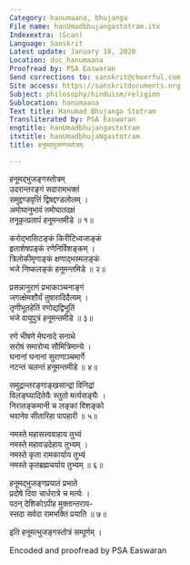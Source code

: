 ```yaml
---
Category: hanumaana, bhujanga
File name: hanUmadbhujangastotram.itx
Indexextra: (Scan)
Language: Sanskrit
Latest update: January 18, 2020
Location: doc_hanumaana
Proofread by: PSA Easwaran
Send corrections to: sanskrit@cheerful.com
Site access: https://sanskritdocuments.org
Subject: philosophy/hinduism/religion
Sublocation: hanumaana
Text title: Hanumad Bhujanga Stotram
Transliterated by: PSA Easwaran
engtitle: hanUmadbhujangastotram
itxtitle: hanUmadbhujaNgastotram
title: हनूमद्भुजण्गस्तोत्रम्

---
```

  
 हनूमद्भुजङ्गस्तोत्रम्   
उदरान्तरङ्गं सदारामभक्तं  
     समुद्दण्डवृत्तिं द्विषद्दण्डलोलम् ।  
अमोघानुभावं तमोघातदक्षं  
     तनूकृत्प्रतापं हनूमन्तमीडे ॥ १॥  
  
करोद्भासिटङ्कं किरीटिध्वजाङ्कं  
     हृताशेषपङ्कं रणेनिर्विशङ्कम् ।  
त्रिलोकीमृगाङ्कं क्षणाद्भस्मलङ्कं  
     भजे निष्कलङ्कं हनूमन्तमिडे ॥ २॥  
  
प्रसन्नानुरागं प्रभाकाञ्चनाङ्गं  
     जगत्क्षेमशौर्यं तुषारादिदैत्यम् ।  
तृणीभूतहेतिं रणोद्यद्विभूतिं  
     भजे वायुपुत्रं हनूमन्तमीडे ॥ ३॥  
  
रणे भीषणे मेघनादे सनाथे  
     सरोषं समारोप्य सौमित्रिमान्ये ।  
घनानां घनानां सुराणाञ्चमार्गे  
     नटन्तं चलन्तं हनूमन्तमीडे ॥ ४॥  
  
समुद्रान्तरङ्गाङ्खसान्द्रां विनिद्रां  
     विलङ्घ्यादितेयैः स्तुतो मर्त्यसङ्घैः ।  
निरातङ्कमानी च लङ्कां विशङ्को  
     भवानेव सीतारिहा पापहारी ॥ ५॥  
  
नमस्ते महासत्त्ववाहाय तुभ्यं  
     नमस्ते महावज्रदेहाय तुभ्यम् ।  
नमस्ते कृता रामकार्याय तुभ्यं  
     नमस्ते कृतब्रह्मचर्याय तुभ्यम् ॥ ६॥  
  
हनूमद्भुजङ्गप्रयातं प्रभाते  
     प्रदोषे दिवा चार्धरात्रे च मर्त्यः ।  
पठन् देशिकोऽपीह मुक्तान्तराय-  
     स्सदा सर्वदा रामभक्तिं प्रयाति ॥ ७॥  
  
इति हनूमत्भुजङ्गस्तोत्रं सम्पूर्णम् ।   
  
Encoded and proofread by PSA Easwaran  
  
